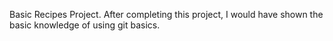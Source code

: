 Basic Recipes Project. 
After completing this project, I would have shown the basic knowledge of using git basics.
